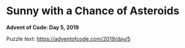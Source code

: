# Sunny with a Chance of Asteroids

**Advent of Code: Day 5, 2019**

Puzzle text: https://adventofcode.com/2019/day/5
